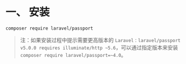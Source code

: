 
# 一、 安装
```
composer require laravel/passport
```
>注：如果安装过程中提示需要更高版本的 `Laravel：laravel/passport v5.0.0 requires illuminate/http ~5.6`，可以通过指定版本来安装 `composer require laravel/passport=~4.0`。
